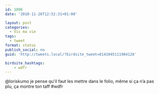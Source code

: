 ```yaml
---
id: 1896
date: '2010-11-26T12:52:31+01:00'

layout: post
categories:
  - Vis ma vie
tags:
  - tweet
format: status
publish_social: no
guid: 'http://tweets.local/?birdsite_tweet=8141045111984128'

birdsite_hashtags:
    - wdfr
---
```


@loriskumo je pense qu’il faut les mettre dans le folio, même si ça n’a pas plu, ça montre ton taff #wdfr